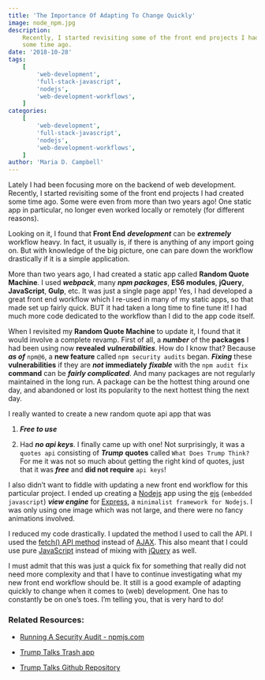 ```yaml
---
title: 'The Importance Of Adapting To Change Quickly'
image: node_npm.jpg
description:
    Recently, I started revisiting some of the front end projects I had created
    some time ago.
date: '2018-10-28'
tags:
    [
        'web-development',
        'full-stack-javascript',
        'nodejs',
        'web-development-workflows',
    ]
categories:
    [
        'web-development',
        'full-stack-javascript',
        'nodejs',
        'web-development-workflows',
    ]
author: 'Maria D. Campbell'
---
```


Lately I had been focusing more on the backend of web development. Recently, I
started revisiting some of the front end projects I had created some time ago.
Some were even from more than two years ago! One static app in particular, no
longer even worked locally or remotely (for different reasons).

Looking on it, I found that **Front End** **_development_** can be
**_extremely_** workflow heavy. In fact, it usually is, if there is anything of
any import going on. But with knowledge of the big picture, one can pare down
the workflow drastically if it is a simple application.

More than two years ago, I had created a static app called **Random Quote
Machine**. I used **_webpack_**, many **_npm packages_**, **ES6 modules**,
**jQuery**, **JavaScript**, **Gulp**, etc. It was just a single page app! Yes, I
had developed a great front end workflow which I re-used in many of my static
apps, so that made set up fairly quick. BUT it had taken a long time to fine
tune it! I had much more code dedicated to the workflow than I did to the app
code itself.

When I revisited my **Random Quote Machine** to update it, I found that it would
involve a complete revamp. First of all, a **_number_** of the **packages** I
had been using now **revealed** **_vulnerabilities_**. How do I know that?
Because **_as of_** `npm@6`, a **new feature** called `npm security audits`
began. **_Fixing_** these **vulnerabilities** if they are **_not_**
**immediately** **_fixable_** with the `npm audit fix` **command** can be
**_fairly complicated_**. And many packages are not regularly maintained in the
long run. A package can be the hottest thing around one day, and abandoned or
lost its popularity to the next hottest thing the next day.

I really wanted to create a new random quote api app that was

1. **_Free to use_**

2. Had **_no api keys_**. I finally came up with one! Not surprisingly, it was a
   `quotes api` consisting of **_Trump_** **quotes** called
   `What Does Trump Think?` For me it was not so much about getting the right
   kind of quotes, just that it was **_free_** and **did not require**
   `api keys`!

I also didn’t want to fiddle with updating a new front end workflow for this
particular project. I ended up creating a [Nodejs](https://nodejs.org/en/) app
using the [ejs](https://ejs.co/) (`embedded javascript`) **_view engine_** for
[Express](https://expressjs.com/), a `minimalist framework for Nodejs`. I was
only using one image which was not large, and there were no fancy animations
involved.

I reduced my code drastically. I updated the method I used to call the API. I
used the
[fetch() API method](https://developer.mozilla.org/en-US/docs/Web/API/Fetch_API/Using_Fetch)
instead of [AJAX](https://developer.mozilla.org/en-US/docs/Web/Guide/AJAX). This
also meant that I could use pure
[JavaScript](https://developer.mozilla.org/en-US/docs/Web/JavaScript) instead of
mixing with [jQuery](https://github.com/jquery/jquery) as well.

I must admit that this was just a quick fix for something that really did not
need more complexity and that I have to continue investigating what my new front
end workflow should be. It still is a good example of adapting quickly to change
when it comes to (web) development. One has to constantly be on one’s toes. I’m
telling you, that is very hard to do!

### Related Resources:

-   [Running A Security Audit - npmjs.com](https://docs.npmjs.com/getting-started/running-a-security-audit)

-   [Trump Talks Trash app](https://trump-talks-trash.herokuapp.com/)

-   [Trump Talks Github Repository](https://github.com/interglobalmedia/trump-talks/)
